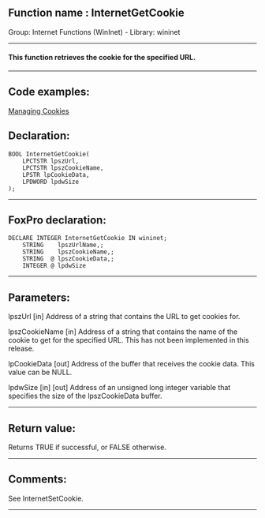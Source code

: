 
## Function name : InternetGetCookie
Group: Internet Functions (WinInet) - Library: wininet    
***  


#### This function retrieves the cookie for the specified URL.
***  


## Code examples:
[Managing Cookies](../../samples/sample_186.md)  

## Declaration:
```foxpro  
BOOL InternetGetCookie(
	LPCTSTR lpszUrl,
	LPCTSTR lpszCookieName,
	LPSTR lpCookieData,
	LPDWORD lpdwSize
);  
```  
***  


## FoxPro declaration:
```foxpro  
DECLARE INTEGER InternetGetCookie IN wininet;
	STRING    lpszUrlName,;
	STRING    lpszCookieName,;
	STRING  @ lpszCookieData,;
	INTEGER @ lpdwSize  
```  
***  


## Parameters:
lpszUrl 
[in] Address of a string that contains the URL to get cookies for. 

lpszCookieName 
[in] Address of a string that contains the name of the cookie to get for the specified URL. This has not been implemented in this release. 

lpCookieData 
[out] Address of the buffer that receives the cookie data. This value can be NULL. 

lpdwSize 
[in] [out] Address of an unsigned long integer variable that specifies the size of the lpszCookieData buffer.   
***  


## Return value:
Returns TRUE if successful, or FALSE otherwise.  
***  


## Comments:
See InternetSetCookie.  
  
***  

